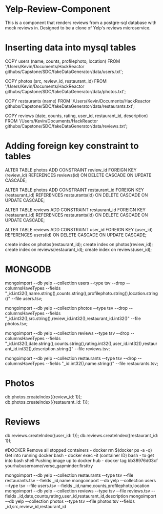 # Yelp-Review-Component
This is a component that renders reviews from a postgre-sql database with mock reviews in. Designed to be a clone of Yelp's reviews microservice.

# Inserting data into mysql tables
COPY users (name, counts, profilephoto, location) FROM '/Users/Kevin/Documents/HackReactor githubs/Capstone/SDC/fakeDataGenerator/data/users.txt';

COPY photos (src, review_id, restaurant_id) FROM '/Users/Kevin/Documents/HackReactor githubs/Capstone/SDC/fakeDataGenerator/data/photos.txt';

COPY restaurants (name) FROM '/Users/Kevin/Documents/HackReactor githubs/Capstone/SDC/fakeDataGenerator/data/restaurants.txt';

COPY reviews (date, counts, rating, user_id, restaurant_id, description) FROM '/Users/Kevin/Documents/HackReactor githubs/Capstone/SDC/fakeDataGenerator/data/reviews.txt';

# Adding foreign key constraint to tables
ALTER TABLE photos
ADD CONSTRAINT review_id
FOREIGN KEY (review_id)
REFERENCES reviews(id)
ON DELETE CASCADE 
ON UPDATE CASCADE;

ALTER TABLE photos
ADD CONSTRAINT restaurant_id
FOREIGN KEY (restaurant_id)
REFERENCES restaurants(id)
ON DELETE CASCADE 
ON UPDATE CASCADE;

ALTER TABLE reviews
ADD CONSTRAINT restaurant_id
FOREIGN KEY (restaurant_id)
REFERENCES restaurants(id)
ON DELETE CASCADE 
ON UPDATE CASCADE;

ALTER TABLE reviews
ADD CONSTRAINT user_id
FOREIGN KEY (user_id)
REFERENCES users(id)
ON DELETE CASCADE 
ON UPDATE CASCADE;

create index on photos(restaurant_id);
create index on photos(review_id);
create index on reviews(restaurant_id);
create index on reviews(user_id);



# MONGODB
mongoimport --db yelp --collection users --type tsv --drop --columnsHaveTypes --fields "_id.int32(),name.string(),counts.string(),profilephoto.string(),location.string()" --file users.tsv;

mongoimport --db yelp --collection photos --type tsv --drop --columnsHaveTypes --fields "_id.int32(),src.string(),review_id.int32(),restaurant_id.int32()" --file photos.tsv;

mongoimport --db yelp --collection reviews --type tsv --drop --columnsHaveTypes --fields "_id.int32(),date.string(),counts.string(),rating.int32(),user_id.int32(),restaurant_id.int32(),description.string()" --file reviews.tsv;

mongoimport --db yelp --collection restaurants --type tsv --drop --columnsHaveTypes --fields "_id.int32(),name.string()" --file restaurants.tsv;


# Photos
db.photos.createIndex({review_id: 1});
db.photos.createIndex({restaurant_id: 1});
# Reviews
db.reviews.createIndex({user_id: 1});
db.reviews.createIndex({restaurant_id: 1});

#DOCKER
Remove all stopped containers - docker rm $(docker ps -a -q) 
Get into running docker bash - docker exec -it (container ID) bash - to get into bash shell
Pushing image up to docker hub - docker tag bb38976d03cf yourhubusername/verse_gapminder:firsttry

mongoimport --db yelp --collection restaurants --type tsv --file restaurants.tsv --fields _id,name
mongoimport --db yelp --collection users --type tsv --file users.tsv --fields _id,name,counts,profilephoto,location
mongoimport --db yelp --collection reviews --type tsv --file reviews.tsv --fields _id,date,counts,rating,user_id,restaurant_id,description
mongoimport --db yelp --collection photos --type tsv --file photos.tsv --fields _id,src,review_id,restaurant_id